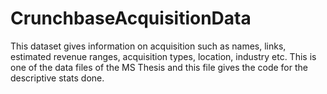 # CrunchbaseAcquisitionData

This dataset gives information on acquisition such as names, links, estimated revenue ranges, acquisition types, location, industry etc. This is one of the data files of the MS Thesis and this file gives the code for the descriptive stats done.

